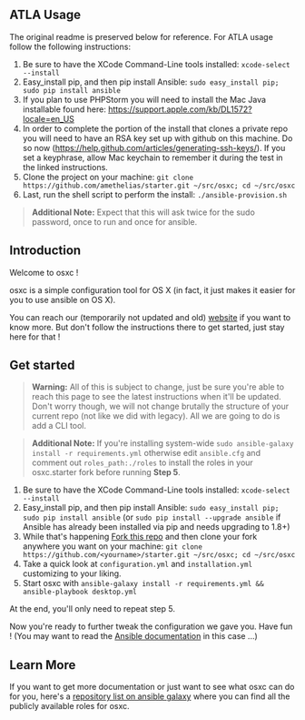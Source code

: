 ## ATLA Usage
The original readme is preserved below for reference. For ATLA usage follow the following instructions:

1. Be sure to have the XCode Command-Line tools installed: `xcode-select --install`
2. Easy_install pip, and then pip install Ansible: `sudo easy_install pip; sudo pip install ansible`
3. If you plan to use PHPStorm you will need to install the Mac Java installable found here: https://support.apple.com/kb/DL1572?locale=en_US
4. In order to complete the portion of the install that clones a private repo you will need to have an RSA key set up with github on this machine. Do so now (https://help.github.com/articles/generating-ssh-keys/). If you set a keyphrase, allow Mac keychain to remember it during the test in the linked instructions.
5. Clone the project on your machine: `git clone https://github.com/amethelias/starter.git ~/src/osxc; cd ~/src/osxc`
6. Last, run the shell script to perform the install: `./ansible-provision.sh`
> **Additional Note:** Expect that this will ask twice for the sudo password, once to run and once for ansible.

## Introduction

Welcome to osxc !

osxc is a simple configuration tool for OS X (in fact, it just makes it easier for you to use ansible on OS X).

You can reach our (temporarily not updated and old) [website](http://osxc.github.io) if you want to know more. But don't follow the instructions there to get started, just stay here for that !

## Get started

> **Warning:** All of this is subject to change, just be sure you're able to reach this page to see the latest instructions when it'll be updated. Don't worry though, we will not change brutally the structure of your current repo (not like we did with legacy). All we are going to do is add a CLI tool.

> **Additional Note:** If you're installing system-wide `sudo ansible-galaxy install -r requirements.yml` otherwise edit `ansible.cfg` and comment out `roles_path:./roles` to install the roles in your osxc.starter fork before running **Step 5**.

1. Be sure to have the XCode Command-Line tools installed: `xcode-select --install`
2. Easy_install pip, and then pip install Ansible: `sudo easy_install pip; sudo pip install ansible` (or `sudo pip install --upgrade ansible` if Ansible has already been installed via pip and needs upgrading to 1.8+)
3. While that's happening [Fork this repo](https://github.com/osxc/starter/fork) and then clone your fork anywhere you want on your machine: `git clone https://github.com/<yourname>/starter.git ~/src/osxc; cd ~/src/osxc`
4. Take a quick look at `configuration.yml` and `installation.yml` customizing to your liking.
5. Start osxc with `ansible-galaxy install -r requirements.yml && ansible-playbook desktop.yml`

At the end, you'll only need to repeat step 5.

Now you're ready to further tweak the configuration we gave you. Have fun ! (You may want to read the [Ansible documentation](http://docs.ansible.com/index.html) in this case ...)

## Learn More

If you want to get more documentation or just want to see what osxc can do for you, here's a [repository list on ansible galaxy](https://galaxy.ansible.com/list#/users/6499) where you can find all the publicly available roles for osxc.
